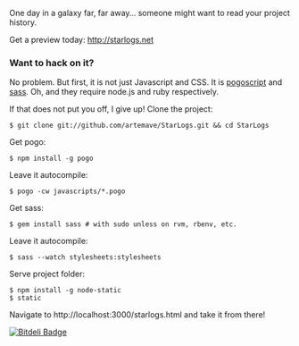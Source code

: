 One day in a galaxy far, far away… someone might want to read your project history.

Get a preview today: http://starlogs.net

### Want to hack on it?

No problem. But first, it is not just Javascript and CSS. It is [pogoscript](http://pogoscript.org/) and [sass](http://sass-lang.com/). Oh, and they require node.js and ruby respectively.

If that does not put you off, I give up! Clone the project:

    $ git clone git://github.com/artemave/StarLogs.git && cd StarLogs

Get pogo:

    $ npm install -g pogo

Leave it autocompile:

    $ pogo -cw javascripts/*.pogo

Get sass:

    $ gem install sass # with sudo unless on rvm, rbenv, etc.

Leave it autocompile:

    $ sass --watch stylesheets:stylesheets

Serve project folder:

    $ npm install -g node-static
    $ static

Navigate to http://localhost:3000/starlogs.html and take it from there!


[![Bitdeli Badge](https://d2weczhvl823v0.cloudfront.net/artemave/starlogs/trend.png)](https://bitdeli.com/free "Bitdeli Badge")

